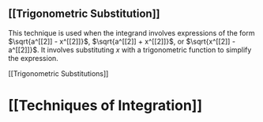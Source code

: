 ## [[Trigonometric Substitution]] 
This technique is used when the integrand involves expressions of the form $\sqrt{a^[[2]] - x^[[2]]}$, $\sqrt{a^[[2]] + x^[[2]]}$, or $\sqrt{x^[[2]] - a^[[2]]}$.  It involves substituting $x$ with a trigonometric function to simplify the expression.

[[Trigonometric Substitutions]]

# [[Techniques of Integration]]